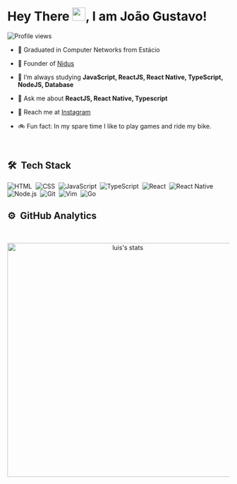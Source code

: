 
<h1 align="left">Hey There <img src="https://raw.githubusercontent.com/kaueMarques/kaueMarques/master/hi.gif" width="30px">, I am João Gustavo!</h1>
<p align="left"> <img src="https://komarev.com/ghpvc/?username=jgb27&color=blueviolet" alt="Profile views" /> 
</p>

- 🏫 Graduated in Computer Networks from Estácio

- 🔭  Founder of [Nidus](https://nidussolutions.com/)

- 🌱  I’m always studying **JavaScript, ReactJS, React Native, TypeScript, NodeJS, Database**

- 💬  Ask me about **ReactJS, React Native, Typescript**

- 🚀  Reach me at [Instagram](https://www.instagram.com/jgbiispo/)

- 🚲 Fun fact: In my spare time I like to play games and ride my bike.

<br>

## 🛠 &nbsp;Tech Stack

![HTML](https://img.shields.io/badge/-HTML-05122A?style=flat&logo=HTML5)&nbsp;
![CSS](https://img.shields.io/badge/-CSS-05122A?style=flat&logo=CSS3&logoColor=1572B6)&nbsp;
![JavaScript](https://img.shields.io/badge/-JavaScript-05122A?style=flat&logo=javascript)&nbsp;
![TypeScript](https://img.shields.io/badge/-TypeScript-05122A?style=flat&logo=typescript)&nbsp;
![React](https://img.shields.io/badge/-React-05122A?style=flat&logo=react)&nbsp;
![React Native](https://img.shields.io/badge/-React%20Native-05122A?style=flat&logo=react)&nbsp;
![Node.js](https://img.shields.io/badge/-Node.js-05122A?style=flat&logo=node.js)&nbsp;
![Git](https://img.shields.io/badge/-Git-05122A?style=flat&logo=git)&nbsp;
![Vim](https://img.shields.io/badge/-Vim-05122A?style=flat&logo=vim)&nbsp;
![Go](https://img.shields.io/badge/-GoLang-05122A?style=flat&logo=go)&nbsp;

## ⚙️ &nbsp;GitHub Analytics
<br>

<p align="center">
<img width="530em" src="https://github-readme-stats.vercel.app/api?username=jgb27&show_icons=true&theme=nightowl" alt="luis's stats"/>
</p>
